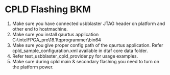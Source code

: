 <h1>CPLD Flashing BKM </h1>

1. Make sure you have connected usbblaster JTAG header on platform and other end to hostmachine.
1. Make sure you install qaurtus application C:\intelFPGA_pro\18.1\qprogrammer\bin64
1. Make sure you give proper config path of the qaurtus application. Refer cpld_sample_configuration.xml available in dtaf core data folder.
1. Refer test_usbblaster_cpld_provider.py for usage examples.
1. Make sure during cpld main & secondary flashing you need to turn on the platform power.